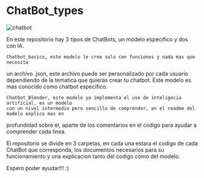 # ChatBot_types

  ![chatbot](https://github.com/Vozmediano/ChatBot_types/assets/140751734/22e44722-7791-4306-8c1f-668f382c7a73)


En este repositorio hay 3 tipos de ChatBots, un modelo especifico y dos con IA.

	Chatbot_basico, este modelo le cree solo con funciones y nada mas que necesita 
 un archivo .json, este archivo puede ser personalizado por cada usuario dependiendo de la tematica 
 que quieras crear tu chatbot. Este modelo es mas conocido como chatbot especifico.

 	Chatbot_Blender, este modelo ya implementa el uso de inteligecia artificial, es un modelo
	con un nivel intermedio pero sencillo de comprender, en el readme del modelo explico mas en
 profundidad sobre el, aparte de los comentarios en el codigo para ayudar a comprender cada linea.

 
El repositorio se divide en 3 carpetas, en cada una estara el codigo de cada ChatBot que corresponda, 
los documentos necesarios para su funcionamiento y una explicacion tanto del codigo como del modelo.

Espero poder ayudar!!! :)
